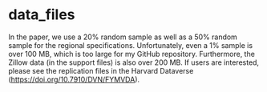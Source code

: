 # data_files

In the paper, we use a 20\% random sample as well as a 50\% random sample for the regional specifications.  Unfortunately, even a 1\% sample is over 100 MB, which is too large for my GitHub repository.  Furthermore, the Zillow data (in the support files) is also over 200 MB.  If users are interested, please see the replication files in the Harvard Dataverse (https://doi.org/10.7910/DVN/FYMVDA).
